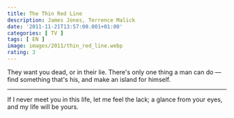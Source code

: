 ```yaml
---
title: The Thin Red Line
description: James Jones, Terrence Malick
date: '2011-11-21T13:57:00.001+01:00'
categories: [ TV ]
tags: [ EN ]
image: images/2011/thin_red_line.webp
rating: 3
---
```


They want you dead, or in their lie. There's only one thing a man can do &mdash; find something that's his, and make an island for himself.

---

If I never meet you in this life, let me feel the lack; a glance from your eyes, and my life will be yours.
